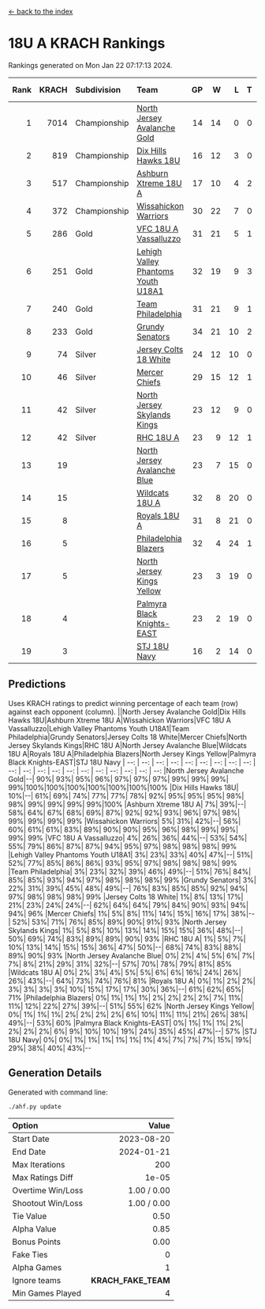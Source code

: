 [<- back to the index](readme.md)
# 18U A KRACH Rankings
Rankings generated on Mon Jan 22 07:17:13 2024.

Rank|KRACH|Subdivision|Team|GP|W|L|T|OTW|OTL|SoS|Exp Wins|Win Diff
---:|---:|:---|:---|---:|---:|---:|---:|---:|---:|---:|---:|---:
1|7014|Championship|[North Jersey Avalanche Gold](https://gamesheetstats.com/seasons/3659/teams/140737/schedule)|14|14|0|0|0|0|88|14.8|-0.0
2|819|Championship|[Dix Hills Hawks 18U](https://gamesheetstats.com/seasons/3659/teams/140731/schedule)|16|12|3|0|1|0|560|13.9|0.0
3|517|Championship|[Ashburn Xtreme 18U A](https://gamesheetstats.com/seasons/3659/teams/140730/schedule)|17|10|4|2|1|0|247|12.9|0.0
4|372|Championship|[Wissahickon Warriors](https://gamesheetstats.com/seasons/3659/teams/140748/schedule)|30|22|7|0|0|1|200|22.9|0.0
5|286|Gold|[VFC 18U A Vassalluzzo](https://gamesheetstats.com/seasons/3659/teams/140746/schedule)|31|21|5|1|2|2|135|24.4|0.0
6|251|Gold|[Lehigh Valley Phantoms Youth U18A1](https://gamesheetstats.com/seasons/3659/teams/140734/schedule)|32|19|9|3|1|0|188|22.4|0.0
7|240|Gold|[Team Philadelphia](https://gamesheetstats.com/seasons/3659/teams/140745/schedule)|31|21|9|1|0|0|187|22.4|0.0
8|233|Gold|[Grundy Senators](https://gamesheetstats.com/seasons/3659/teams/140732/schedule)|34|21|10|2|1|0|186|23.9|0.0
9|74|Silver|[Jersey Colts 18 White](https://gamesheetstats.com/seasons/3659/teams/140733/schedule)|24|12|10|0|0|2|957|12.9|0.0
10|46|Silver|[Mercer Chiefs](https://gamesheetstats.com/seasons/3659/teams/140735/schedule)|29|15|12|1|0|1|543|16.4|0.0
11|42|Silver|[North Jersey Skylands Kings](https://gamesheetstats.com/seasons/3659/teams/140739/schedule)|23|12|9|0|1|1|962|13.9|0.0
12|42|Silver|[RHC 18U A](https://gamesheetstats.com/seasons/3659/teams/140742/schedule)|23|9|12|1|0|1|179|10.4|0.0
13|19||[North Jersey Avalanche Blue](https://gamesheetstats.com/seasons/3659/teams/140736/schedule)|23|7|15|0|0|1|157|7.9|0.0
14|15||[Wildcats 18U A](https://gamesheetstats.com/seasons/3659/teams/140747/schedule)|32|8|20|0|3|1|709|11.9|0.0
15|8||[Royals 18U A](https://gamesheetstats.com/seasons/3659/teams/140743/schedule)|31|8|21|0|1|1|130|9.9|0.0
16|5||[Philadelphia Blazers](https://gamesheetstats.com/seasons/3659/teams/140741/schedule)|32|4|24|1|0|3|173|5.4|0.0
17|5||[North Jersey Kings Yellow](https://gamesheetstats.com/seasons/3659/teams/140738/schedule)|23|3|19|0|1|0|654|4.9|0.0
18|4||[Palmyra Black Knights-EAST](https://gamesheetstats.com/seasons/3659/teams/140740/schedule)|23|2|19|0|2|0|135|4.9|0.0
19|3||[STJ 18U Navy](https://gamesheetstats.com/seasons/3659/teams/140744/schedule)|16|2|14|0|0|0|128|2.9|0.0

## Predictions
Uses KRACH ratings to predict winning percentage of each team (row) against each opponent (column).
||North Jersey Avalanche Gold|Dix Hills Hawks 18U|Ashburn Xtreme 18U A|Wissahickon Warriors|VFC 18U A Vassalluzzo|Lehigh Valley Phantoms Youth U18A1|Team Philadelphia|Grundy Senators|Jersey Colts 18 White|Mercer Chiefs|North Jersey Skylands Kings|RHC 18U A|North Jersey Avalanche Blue|Wildcats 18U A|Royals 18U A|Philadelphia Blazers|North Jersey Kings Yellow|Palmyra Black Knights-EAST|STJ 18U Navy
| --: | --: | --: | --: | --: | --: | --: | --: | --: | --: | --: | --: | --: | --: | --: | --: | --: | --: | --: | --: 
|North Jersey Avalanche Gold|--| 90%| 93%| 95%| 96%| 97%| 97%| 97%| 99%| 99%| 99%| 99%|100%|100%|100%|100%|100%|100%|100%
|Dix Hills Hawks 18U| 10%|--| 61%| 69%| 74%| 77%| 77%| 78%| 92%| 95%| 95%| 95%| 98%| 98%| 99%| 99%| 99%| 99%|100%
|Ashburn Xtreme 18U A|  7%| 39%|--| 58%| 64%| 67%| 68%| 69%| 87%| 92%| 92%| 93%| 96%| 97%| 98%| 99%| 99%| 99%| 99%
|Wissahickon Warriors|  5%| 31%| 42%|--| 56%| 60%| 61%| 61%| 83%| 89%| 90%| 90%| 95%| 96%| 98%| 99%| 99%| 99%| 99%
|VFC 18U A Vassalluzzo|  4%| 26%| 36%| 44%|--| 53%| 54%| 55%| 79%| 86%| 87%| 87%| 94%| 95%| 97%| 98%| 98%| 98%| 99%
|Lehigh Valley Phantoms Youth U18A1|  3%| 23%| 33%| 40%| 47%|--| 51%| 52%| 77%| 85%| 86%| 86%| 93%| 95%| 97%| 98%| 98%| 98%| 99%
|Team Philadelphia|  3%| 23%| 32%| 39%| 46%| 49%|--| 51%| 76%| 84%| 85%| 85%| 93%| 94%| 97%| 98%| 98%| 98%| 99%
|Grundy Senators|  3%| 22%| 31%| 39%| 45%| 48%| 49%|--| 76%| 83%| 85%| 85%| 92%| 94%| 97%| 98%| 98%| 98%| 99%
|Jersey Colts 18 White|  1%|  8%| 13%| 17%| 21%| 23%| 24%| 24%|--| 62%| 64%| 64%| 79%| 84%| 90%| 93%| 94%| 94%| 96%
|Mercer Chiefs|  1%|  5%|  8%| 11%| 14%| 15%| 16%| 17%| 38%|--| 52%| 53%| 71%| 76%| 85%| 89%| 90%| 91%| 93%
|North Jersey Skylands Kings|  1%|  5%|  8%| 10%| 13%| 14%| 15%| 15%| 36%| 48%|--| 50%| 69%| 74%| 83%| 89%| 89%| 90%| 93%
|RHC 18U A|  1%|  5%|  7%| 10%| 13%| 14%| 15%| 15%| 36%| 47%| 50%|--| 68%| 74%| 83%| 88%| 89%| 90%| 93%
|North Jersey Avalanche Blue|  0%|  2%|  4%|  5%|  6%|  7%|  7%|  8%| 21%| 29%| 31%| 32%|--| 57%| 70%| 78%| 79%| 81%| 85%
|Wildcats 18U A|  0%|  2%|  3%|  4%|  5%|  5%|  6%|  6%| 16%| 24%| 26%| 26%| 43%|--| 64%| 73%| 74%| 76%| 81%
|Royals 18U A|  0%|  1%|  2%|  2%|  3%|  3%|  3%|  3%| 10%| 15%| 17%| 17%| 30%| 36%|--| 61%| 62%| 65%| 71%
|Philadelphia Blazers|  0%|  1%|  1%|  1%|  2%|  2%|  2%|  2%|  7%| 11%| 11%| 12%| 22%| 27%| 39%|--| 51%| 55%| 62%
|North Jersey Kings Yellow|  0%|  1%|  1%|  1%|  2%|  2%|  2%|  2%|  6%| 10%| 11%| 11%| 21%| 26%| 38%| 49%|--| 53%| 60%
|Palmyra Black Knights-EAST|  0%|  1%|  1%|  1%|  2%|  2%|  2%|  2%|  6%|  9%| 10%| 10%| 19%| 24%| 35%| 45%| 47%|--| 57%
|STJ 18U Navy|  0%|  0%|  1%|  1%|  1%|  1%|  1%|  1%|  4%|  7%|  7%|  7%| 15%| 19%| 29%| 38%| 40%| 43%|--

## Generation Details

Generated with command line:
```
./ahf.py update
```

| Option | Value |
| :----- | ----: |
| Start Date | 2023-08-20 |
| End Date | 2024-01-21 |
| Max Iterations | 200 |
| Max Ratings Diff | 1e-05 |
| Overtime Win/Loss | 1.00 / 0.00 |
| Shootout Win/Loss | 1.00 / 0.00 |
| Tie Value | 0.50 |
| Alpha Value | 0.85 |
| Bonus Points | 0.00 |
| Fake Ties | 0 |
| Alpha Games | 1 |
| Ignore teams | __KRACH_FAKE_TEAM__ |
| Min Games Played | 4 |

